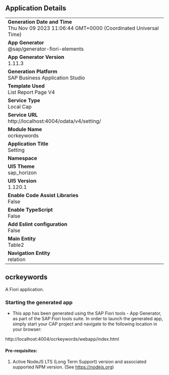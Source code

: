 ## Application Details
|               |
| ------------- |
|**Generation Date and Time**<br>Thu Nov 09 2023 11:06:44 GMT+0000 (Coordinated Universal Time)|
|**App Generator**<br>@sap/generator-fiori-elements|
|**App Generator Version**<br>1.11.3|
|**Generation Platform**<br>SAP Business Application Studio|
|**Template Used**<br>List Report Page V4|
|**Service Type**<br>Local Cap|
|**Service URL**<br>http://localhost:4004/odata/v4/setting/
|**Module Name**<br>ocrkeywords|
|**Application Title**<br>Setting|
|**Namespace**<br>|
|**UI5 Theme**<br>sap_horizon|
|**UI5 Version**<br>1.120.1|
|**Enable Code Assist Libraries**<br>False|
|**Enable TypeScript**<br>False|
|**Add Eslint configuration**<br>False|
|**Main Entity**<br>Table2|
|**Navigation Entity**<br>relation|

## ocrkeywords

A Fiori application.

### Starting the generated app

-   This app has been generated using the SAP Fiori tools - App Generator, as part of the SAP Fiori tools suite.  In order to launch the generated app, simply start your CAP project and navigate to the following location in your browser:

http://localhost:4004/ocrkeywords/webapp/index.html

#### Pre-requisites:

1. Active NodeJS LTS (Long Term Support) version and associated supported NPM version.  (See https://nodejs.org)



